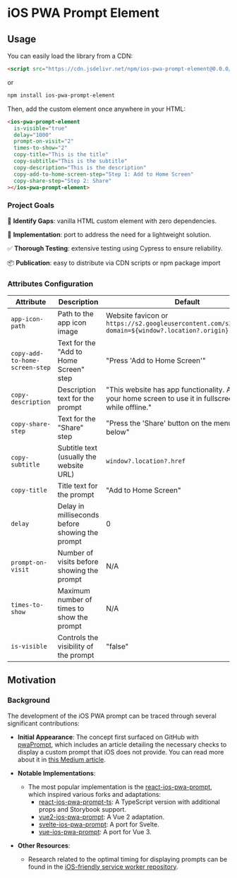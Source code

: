 # iOS PWA Prompt Element

## Usage

You can easily load the library from a CDN:

```html
<script src="https://cdn.jsdelivr.net/npm/ios-pwa-prompt-element@0.0.0/dist/bundle.js"></script>
```

or

```bash
npm install ios-pwa-prompt-element
```

Then, add the custom element once anywhere in your HTML:

```html
<ios-pwa-prompt-element
  is-visible="true"
  delay="1000"
  prompt-on-visit="2"
  times-to-show="2"
  copy-title="This is the title"
  copy-subtitle="This is the subtitle"
  copy-description="This is the description"
  copy-add-to-home-screen-step="Step 1: Add to Home Screen"
  copy-share-step="Step 2: Share"
></ios-pwa-prompt-element>
```

### Project Goals

🎯 **Identify Gaps**: vanilla HTML custom element with zero dependencies.

🔧 **Implementation**: port to address the need for a lightweight solution.

✅ **Thorough Testing**: extensive testing using Cypress to ensure reliability.

📦 **Publication**: easy to distribute via CDN scripts or npm package import

### Attributes Configuration

| Attribute                      | Description                                     | Default                                                                                                     |
| ------------------------------ | ----------------------------------------------- | ----------------------------------------------------------------------------------------------------------- |
| `app-icon-path`                | Path to the app icon image                      | Website favicon or `https://s2.googleusercontent.com/s2/favicons?domain=${window?.location?.origin}`        |
| `copy-add-to-home-screen-step` | Text for the "Add to Home Screen" step          | "Press 'Add to Home Screen'"                                                                                |
| `copy-description`             | Description text for the prompt                 | "This website has app functionality. Add it to your home screen to use it in fullscreen and while offline." |
| `copy-share-step`              | Text for the "Share" step                       | "Press the 'Share' button on the menu bar below"                                                            |
| `copy-subtitle`                | Subtitle text (usually the website URL)         | `window?.location?.href`                                                                                    |
| `copy-title`                   | Title text for the prompt                       | "Add to Home Screen"                                                                                        |
| `delay`                        | Delay in milliseconds before showing the prompt | 0                                                                                                           |
| `prompt-on-visit`              | Number of visits before showing the prompt      | N/A                                                                                                         |
| `times-to-show`                | Maximum number of times to show the prompt      | N/A                                                                                                         |
| `is-visible`                   | Controls the visibility of the prompt           | "false"                                                                                                     |

## Motivation

### Background

The development of the iOS PWA prompt can be traced through several significant contributions:

- **Initial Appearance**: The concept first surfaced on GitHub with [pwaPrompt](https://github.com/samvimes01/pwaPrompt?tab=readme-ov-file), which includes an article detailing the necessary checks to display a custom prompt that iOS does not provide. You can read more about it in [this Medium article](https://medium.com/@oleksandr_k/a-way-to-show-a-prompt-to-install-your-angular-pwa-both-on-android-and-ios-devices-7a770f55c54).
- **Notable Implementations**:

  - The most popular implementation is the [react-ios-pwa-prompt](https://github.com/chrisdancee/react-ios-pwa-prompt), which inspired various forks and adaptations:
    - [react-ios-pwa-prompt-ts](https://github.com/thenick775/react-ios-pwa-prompt-ts): A TypeScript version with additional props and Storybook support.
    - [vue2-ios-pwa-prompt](https://github.com/acepoblete/vue2-ios-pwa-prompt): A Vue 2 adaptation.
    - [svelte-ios-pwa-prompt](https://github.com/edrichhans/svelte-ios-pwa-prompt): A port for Svelte.
    - [vue-ios-pwa-prompt](https://github.com/jayplin/vue-ios-pwa-prompt): A port for Vue 3.

- **Other Resources**:
  - Research related to the optimal timing for displaying prompts can be found in the [iOS-friendly service worker repository](https://github.com/webzep/ios-friendly-serviceworker/tree/master).
